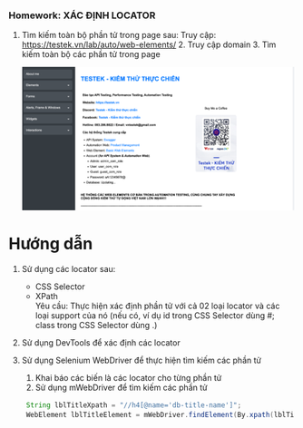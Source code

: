 ### Homework: XÁC ĐỊNH LOCATOR

1. Tìm kiếm toàn bộ phần tử trong page sau:
   Truy cập: https://testek.vn/lab/auto/web-elements/
   2. Truy cập domain
   3. Tìm kiếm toàn bộ các phần tử trong page

   ![homepage.png](../../../../../../resources/data/study/homepage.png)
# Hướng dẫn
1. Sử dụng các locator sau:
   - CSS Selector
   - XPath <br/>
   Yêu cầu: Thực hiện xác định phần tử với cả 02 loại locator và các loại support của nó (nếu có, ví dụ id trong CSS Selector dùng #; class trong CSS Selector dùng .)
   
2. Sử dụng DevTools để xác định các locator
3. Sử dụng Selenium WebDriver để thực hiện tìm kiếm các phần tử
   1. Khai báo các biến là các locator cho từng phần tử
   2. Sử dụng mWebDriver để tìm kiếm các phần tử
   ```java
    String lblTitleXpath = "//h4[@name='db-title-name']";
    WebElement lblTitleElement = mWebDriver.findElement(By.xpath(lblTitleXpath));
    ```
